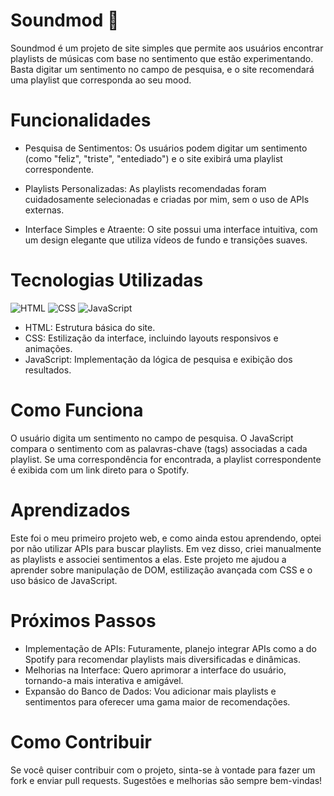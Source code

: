 # Soundmod 🎵
Soundmod é um projeto de site simples que permite aos usuários encontrar playlists de músicas com base no sentimento que estão experimentando. Basta digitar um sentimento no campo de pesquisa, e o site recomendará uma playlist que corresponda ao seu mood.

# Funcionalidades
- Pesquisa de Sentimentos: Os usuários podem digitar um sentimento (como "feliz", "triste", "entediado") e o site exibirá uma playlist correspondente.

- Playlists Personalizadas: As playlists recomendadas foram cuidadosamente selecionadas e criadas por mim, sem o uso de APIs externas.

- Interface Simples e Atraente: O site possui uma interface intuitiva, com um design elegante que utiliza vídeos de fundo e transições suaves.

# Tecnologias Utilizadas
![HTML](https://img.shields.io/badge/HTML-5-orange)
![CSS](https://img.shields.io/badge/CSS-3-blue)
![JavaScript](https://img.shields.io/badge/JavaScript-ES6-yellow)

- HTML: Estrutura básica do site.
- CSS: Estilização da interface, incluindo layouts responsivos e animações.
- JavaScript: Implementação da lógica de pesquisa e exibição dos resultados.
  
# Como Funciona

O usuário digita um sentimento no campo de pesquisa.
O JavaScript compara o sentimento com as palavras-chave (tags) associadas a cada playlist.
Se uma correspondência for encontrada, a playlist correspondente é exibida com um link direto para o Spotify.

 # Aprendizados
Este foi o meu primeiro projeto web, e como ainda estou aprendendo, optei por não utilizar APIs para buscar playlists. Em vez disso, criei manualmente as playlists e associei sentimentos a elas. Este projeto me ajudou a aprender sobre manipulação de DOM, estilização avançada com CSS e o uso básico de JavaScript.

# Próximos Passos
- Implementação de APIs: Futuramente, planejo integrar APIs como a do Spotify para recomendar playlists mais diversificadas e dinâmicas.
- Melhorias na Interface: Quero aprimorar a interface do usuário, tornando-a mais interativa e amigável.
- Expansão do Banco de Dados: Vou adicionar mais playlists e sentimentos para oferecer uma gama maior de recomendações.

# Como Contribuir
Se você quiser contribuir com o projeto, sinta-se à vontade para fazer um fork e enviar pull requests. Sugestões e melhorias são sempre bem-vindas!
